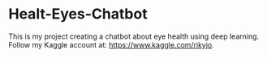 # Healt-Eyes-Chatbot
 This is my project creating a chatbot about eye health using deep learning. Follow my Kaggle account at: https://www.kaggle.com/rikyjo.
